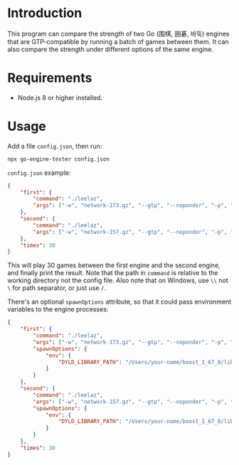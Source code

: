 # Introduction

This program can compare the strength of two Go (围棋, 囲碁, 바둑) engines that are GTP-compatible by running a batch of games between them. It can also compare the strength under different options of the same engine.

# Requirements

- Node.js 8 or higher installed.

# Usage

Add a file `config.json`, then run:

```bash
npx go-engine-tester config.json
```

`config.json` example:

```json
{
    "first": {
        "command": "./leelaz",
        "args": ["-w", "network-173.gz", "--gtp", "--noponder", "-p", "100"]
    },
    "second": {
        "command": "./leelaz",
        "args": ["-w", "network-157.gz", "--gtp", "--noponder", "-p", "100"]
    },
    "times": 30
}
```

This will play 30 games between the first engine and the second engine, and finally print the result. Note that the path in `command` is relative to the working directory not the config file. Also note that on Windows, use `\\` not `\` for path separator, or just use `/`.

There's an optional `spawnOptions` attribute, so that it could pass environment variables to the engine processes:

```json
{
    "first": {
        "command": "./leelaz",
        "args": ["-w", "network-173.gz", "--gtp", "--noponder", "-p", "100"],
        "spawnOptions": {
            "env": {
                "DYLD_LIBRARY_PATH": "/Users/your-name/boost_1_67_0/lib"
            }
        }
    },
    "second": {
        "command": "./leelaz",
        "args": ["-w", "network-157.gz", "--gtp", "--noponder", "-p", "100"],
        "spawnOptions": {
            "env": {
                "DYLD_LIBRARY_PATH": "/Users/your-name/boost_1_67_0/lib"
            }
        }
    },
    "times": 30
}
```
